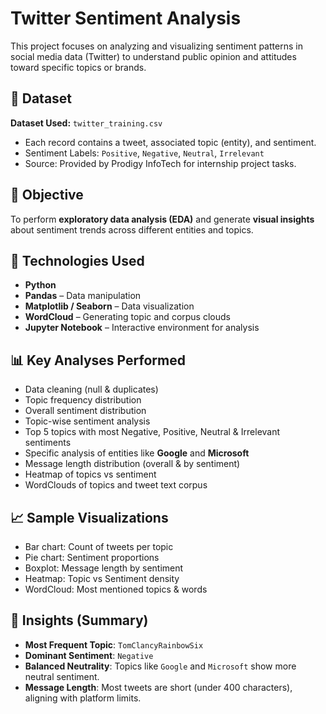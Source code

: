 # Twitter Sentiment Analysis

This project focuses on analyzing and visualizing sentiment patterns in social media data (Twitter) to understand public opinion and attitudes toward specific topics or brands.

## 📁 Dataset

**Dataset Used:** `twitter_training.csv`  
- Each record contains a tweet, associated topic (entity), and sentiment.  
- Sentiment Labels: `Positive`, `Negative`, `Neutral`, `Irrelevant`  
- Source: Provided by Prodigy InfoTech for internship project tasks.

## 🎯 Objective

To perform **exploratory data analysis (EDA)** and generate **visual insights** about sentiment trends across different entities and topics.

## 🔧 Technologies Used

- **Python**
- **Pandas** – Data manipulation
- **Matplotlib / Seaborn** – Data visualization
- **WordCloud** – Generating topic and corpus clouds
- **Jupyter Notebook** – Interactive environment for analysis

## 📊 Key Analyses Performed

- Data cleaning (null & duplicates)
- Topic frequency distribution
- Overall sentiment distribution
- Topic-wise sentiment analysis
- Top 5 topics with most Negative, Positive, Neutral & Irrelevant sentiments
- Specific analysis of entities like **Google** and **Microsoft**
- Message length distribution (overall & by sentiment)
- Heatmap of topics vs sentiment
- WordClouds of topics and tweet text corpus

## 📈 Sample Visualizations

- Bar chart: Count of tweets per topic
- Pie chart: Sentiment proportions
- Boxplot: Message length by sentiment
- Heatmap: Topic vs Sentiment density
- WordCloud: Most mentioned topics & words

## 🧠 Insights (Summary)

- **Most Frequent Topic**: `TomClancyRainbowSix`
- **Dominant Sentiment**: `Negative`
- **Balanced Neutrality**: Topics like `Google` and `Microsoft` show more neutral sentiment.
- **Message Length**: Most tweets are short (under 400 characters), aligning with platform limits.
